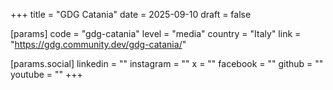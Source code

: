 +++
title = "GDG Catania"
date = 2025-09-10
draft = false

[params]
code = "gdg-catania"
level = "media"
country = "Italy"
link = "https://gdg.community.dev/gdg-catania/"

[params.social]
linkedin = ""
instagram = ""
x = ""
facebook = ""
github = ""
youtube = ""
+++

